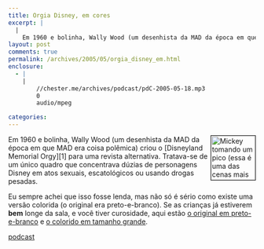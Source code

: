```yaml
---
title: Orgia Disney, em cores
excerpt: |
  |
    Em 1960 e bolinha, Wally Wood (um desenhista da MAD da época em que MAD era coisa polêmica) criou o Disneyland Memorial Orgy para uma revista alternativa. Tratava-se de um único quadro que concentrava dúzias de personagens Disney em...
layout: post
comments: true
permalink: /archives/2005/05/orgia_disney_em.html
enclosure:
  - |
    |
        //chester.me/archives/podcast/pdC-2005-05-18.mp3
        0
        audio/mpeg

categories:
---
```

<img title="Mickey tomando um pico (essa é uma das cenas mais light)" src="//chester.me/archives/img/mickey.jpg" width="90" height="90" align="right" border="1" />
Em 1960 e bolinha, Wally Wood (um desenhista da MAD da época em que MAD era coisa polêmica) criou o [Disneyland Memorial Orgy][1] para uma revista alternativa. Tratava-se de um único quadro que concentrava dúzias de personagens Disney em atos sexuais, escatológicos ou usando drogas pesadas.

Eu sempre achei que isso fosse lenda, mas não só é sério como existe uma versão colorida (o original era preto-e-branco). Se as crianças já estiverem **bem** longe da sala, e você tiver curosidade, aqui estão [o original em preto-e-branco][2] e <a href="http://www.boingboing.net/images/wally\_wood.gif" target="_blank">o colorido em tamanho grande</a>.<div class=podcast>

[podcast][3]</div></p>

 [1]: http://en.wikipedia.org/wiki/The_Disneyland_Memorial_Orgy
 [2]: http://www.illegal-art.org/print/popups/orgy.html
 [3]: //chester.me/archives/podcast/pdC-2005-05-18.mp3
